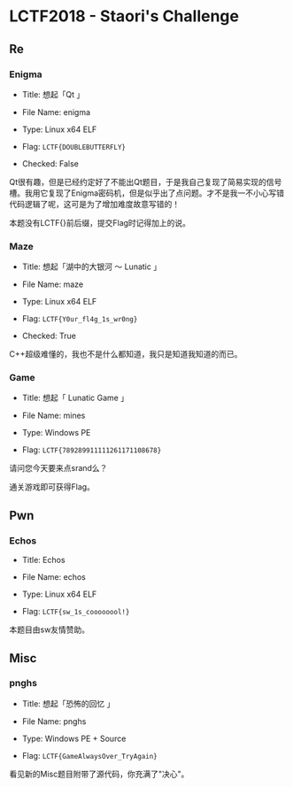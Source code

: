 # LCTF2018 - Staori's Challenge

## Re

### Enigma

* Title: 想起「Qt 」
* File Name: enigma
* Type: Linux x64 ELF

* Flag: `LCTF{DOUBLEBUTTERFLY}`
* Checked: False

Qt很有趣，但是已经约定好了不能出Qt题目，于是我自己复现了简易实现的信号槽。我用它复现了Enigma密码机，但是似乎出了点问题。才不是我一不小心写错代码逻辑了呢，这可是为了增加难度故意写错的！

本题没有LCTF{}前后缀，提交Flag时记得加上的说。

### Maze

* Title: 想起「湖中的大银河 ～ Lunatic 」
* File Name: maze
* Type: Linux x64 ELF

* Flag: `LCTF{Y0ur_fl4g_1s_wr0ng}`
* Checked: True

C++超级难懂的，我也不是什么都知道，我只是知道我知道的而已。

### Game

* Title: 想起「 Lunatic Game 」
* File Name: mines
* Type: Windows PE

* Flag: `LCTF{789289911111261171108678}`

请问您今天要来点srand么？

通关游戏即可获得Flag。

## Pwn

### Echos

* Title: Echos
* File Name: echos
* Type: Linux x64 ELF

* Flag: `LCTF{sw_1s_coooooool!}`

本题目由sw友情赞助。

## Misc

### pnghs

* Title: 想起「恐怖的回忆 」
* File Name: pnghs
* Type: Windows PE + Source

* Flag: `LCTF{GameAlwaysOver_TryAgain}`

看见新的Misc题目附带了源代码，你充满了"决心"。


